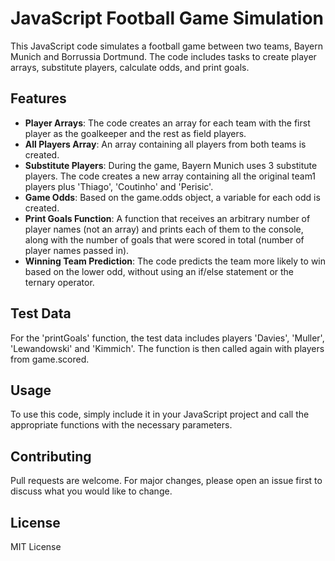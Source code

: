 # JavaScript Football Game Simulation

This JavaScript code simulates a football game between two teams, Bayern Munich and Borrussia Dortmund. The code includes tasks to create player arrays, substitute players, calculate odds, and print goals.

## Features

- **Player Arrays**: The code creates an array for each team with the first player as the goalkeeper and the rest as field players.
- **All Players Array**: An array containing all players from both teams is created.
- **Substitute Players**: During the game, Bayern Munich uses 3 substitute players. The code creates a new array containing all the original team1 players plus 'Thiago', 'Coutinho' and 'Perisic'.
- **Game Odds**: Based on the game.odds object, a variable for each odd is created.
- **Print Goals Function**: A function that receives an arbitrary number of player names (not an array) and prints each of them to the console, along with the number of goals that were scored in total (number of player names passed in).
- **Winning Team Prediction**: The code predicts the team more likely to win based on the lower odd, without using an if/else statement or the ternary operator.

## Test Data

For the 'printGoals' function, the test data includes players 'Davies', 'Muller', 'Lewandowski' and 'Kimmich'. The function is then called again with players from game.scored.

## Usage

To use this code, simply include it in your JavaScript project and call the appropriate functions with the necessary parameters.

## Contributing

Pull requests are welcome. For major changes, please open an issue first to discuss what you would like to change.

## License

MIT License
